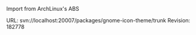 Import from ArchLinux's ABS

URL: svn://localhost:20007/packages/gnome-icon-theme/trunk
Revision: 182778
